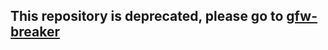 ## This repository is deprecated, please go to [gfw-breaker](https://github.com/gfw-breaker/heroku-node-proxy)
